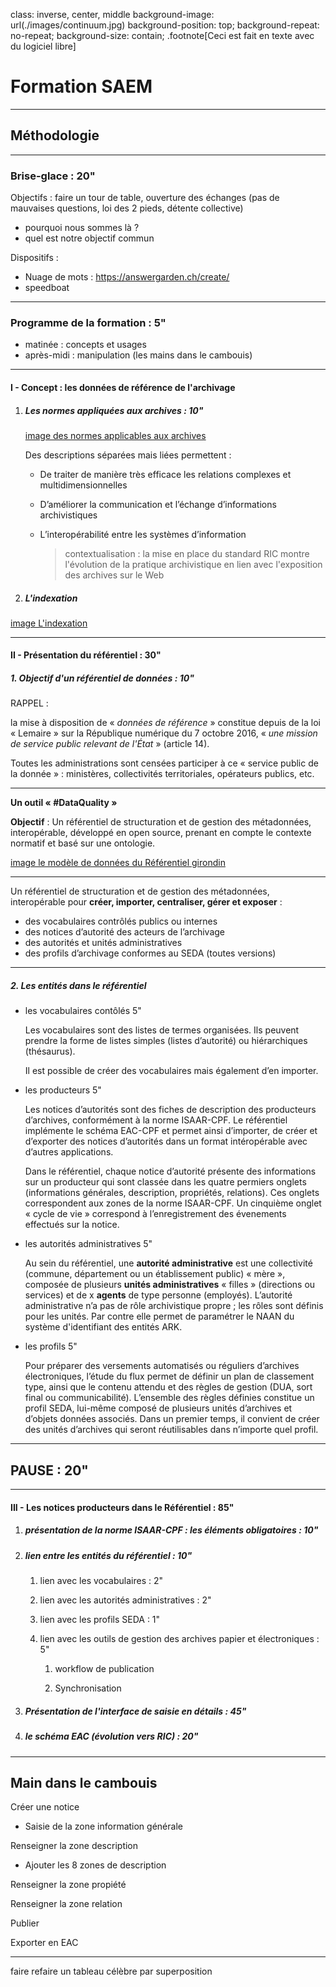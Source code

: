 class: inverse, center, middle
background-image: url(./images/continuum.jpg)
background-position: top;
background-repeat: no-repeat;
background-size: contain;
.footnote[Ceci est fait en texte avec du logiciel libre]

# Formation SAEM

---

## Méthodologie

---

### Brise-glace : 20"

Objectifs : faire un tour de table, ouverture des échanges (pas de mauvaises questions, loi des 2 pieds, détente collective)

- pourquoi nous sommes là ?
- quel est notre objectif commun

Dispositifs :

- Nuage de mots : https://answergarden.ch/create/
- speedboat

---

### Programme de la formation : 5"

- matinée : concepts et usages
- après-midi : manipulation (les mains dans le cambouis)

---

#### I - Concept : les données de référence de l'archivage

1. ##### Les normes appliquées aux archives : 10"

   [image des normes applicables aux archives](./images/CPF-ISAD-ISDF.png)

   Des descriptions séparées mais liées permettent :

   - De traiter de manière très efficace les relations complexes et multidimensionnelles

   - D’améliorer la communication et l’échange d’informations archivistiques

   - L’interopérabilité entre les systèmes d’information

     > contextualisation : la mise en place du standard RIC montre l'évolution de la pratique archivistique en lien avec l'exposition des archives sur le Web

2. ##### **L'indexation** 

[image  L'indexation](./images/Lindexation.png)



---

#### II - Présentation du référentiel : 30"

##### 1. Objectif d'un référentiel de données : 10"

RAPPEL : 

la mise à disposition de « *données de référence* » constitue depuis de la loi « Lemaire » sur la République numérique du 7 octobre 2016, « *une mission de service public relevant de l'État* » (article 14). 

Toutes les administrations sont censées participer à ce « service public de la donnée » : ministères, collectivités territoriales, opérateurs publics, etc.

---

**Un outil « #DataQuality »**



**Objectif** : Un référentiel de structuration et de gestion des métadonnées, interopérable, développé en open source, prenant en compte le contexte normatif et basé sur une ontologie.

[image le modèle de données du Référentiel girondin](./images/leReferentiel-modele-donnees.png)

---

Un référentiel de structuration et de gestion des métadonnées, interopérable pour **créer, importer, centraliser, gérer et exposer**  :

- des vocabulaires contrôlés publics ou internes
- des notices d’autorité des acteurs de l’archivage
- des autorités et unités administratives
- des profils d’archivage conformes au SEDA (toutes versions)



---

##### 2. Les entités dans le référentiel 

- les vocabulaires contôlés 5"

  Les vocabulaires sont des listes de termes organisées. Ils peuvent  prendre la forme de listes simples (listes d’autorité) ou hiérarchiques  (thésaurus).

  Il est possible de créer des vocabulaires mais également d’en importer.

- les producteurs 5"

  Les notices d’autorités sont des fiches de description des  producteurs d’archives, conformément à la norme ISAAR-CPF. Le référentiel implémente le schéma EAC-CPF et permet ainsi d’importer,  de créer et d’exporter des notices d’autorités dans un format intéropérable avec d’autres applications.

  Dans le référentiel, chaque notice d’autorité présente des  informations sur un producteur qui sont classée dans les quatre permiers  onglets (informations générales, description, propriétés, relations).  Ces onglets correspondent aux zones de la norme ISAAR-CPF. Un cinquième onglet « cycle de vie » correspond à l’enregistrement des  évenements effectués sur la notice.

- les autorités administratives 5"

  Au sein du référentiel, une **autorité administrative** est une collectivité (commune, département ou un établissement public) « mère », composée de plusieurs **unités administratives** « filles » (directions ou services) et de x **agents** de type personne (employés).
  L’autorité administrative n’a pas de rôle archivistique propre ; les rôles sont définis pour les unités. Par contre elle permet de paramétrer le NAAN du système d'identifiant des entités ARK.

- les profils 5"

  Pour préparer des versements automatisés ou réguliers d’archives électroniques, l’étude du flux permet de définir un plan de classement type, ainsi que le contenu attendu et des règles de gestion (DUA, sort final ou communicabilité). L’ensemble des règles définies constitue un 
  profil SEDA, lui-même composé de plusieurs unités d’archives et d’objets données associés. Dans un premier temps, il convient de créer des unités d’archives qui seront réutilisables dans n’importe quel profil.

---

## PAUSE : 20"

---

#### III - Les notices producteurs dans le Référentiel : 85"

1. ##### présentation de la norme ISAAR-CPF : les éléments obligatoires : 10"

2. ##### lien entre les entités du référentiel : 10"

    1. lien avec les vocabulaires : 2"

    2. lien avec les autorités administratives : 2"

    3. lien avec les profils SEDA : 1"

    4. lien avec les outils de gestion des archives papier et électroniques : 5"

       1. workflow de publication

       2. Synchronisation

3. ##### Présentation de l'interface de saisie en détails : 45"

4. ##### le schéma EAC (évolution vers RIC) : 20"

---

## Main dans le cambouis

Créer une notice

- Saisie de la zone information générale

Renseigner la zone description

- Ajouter les 8 zones de description

Renseigner la zone propiété

Renseigner la zone relation

Publier

Exporter en EAC

---

faire refaire un tableau célèbre par superposition
